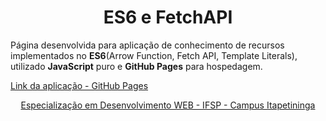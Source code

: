 # <center>ES6 e FetchAPI</center>

Página desenvolvida para aplicação de conhecimento de recursos implementados no **ES6**(Arrow Function, Fetch API, Template Literals), utilizado **JavaScript** puro e **GitHub Pages** para hospedagem.

[Link da aplicação - GitHub Pages](https://danielsantosoliveira.github.io/IFSP-CheckIP/)  
<div align="center"><a href="https://itp.ifsp.edu.br/index.php/pos-graduacao/2-uncategorised/108-espweb" style="text-align: center;" target="_blank">Especialização em Desenvolvimento WEB - IFSP - Campus Itapetininga</a></div>
